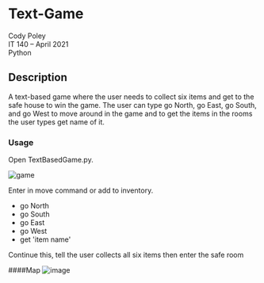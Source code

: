 # Text-Game
Cody Poley <br>
IT 140  – April 2021 <br>
Python <br>

## Description
A text-based game where the user needs to collect six items and get to the safe house to win the game. The user can type go North, go East, go South, and go West to move around in the game and to get the items in the rooms the user types get name of it.

### Usage
Open TextBasedGame.py. <br>

![game](https://github.com/codyPoley/Text-Game/assets/145494382/c5dc0b31-ce30-4bd2-a5dd-66f926bc00f6)

Enter in move command or add to inventory. <br>
* go North
* go South 
* go East
* go West
* get 'item name'

Continue this, tell the user collects all six items then enter the safe room

####Map
![image](https://github.com/codyPoley/Text-Game/assets/145494382/32a045ea-1895-4a5e-aaa6-5f8241dbc56c)

